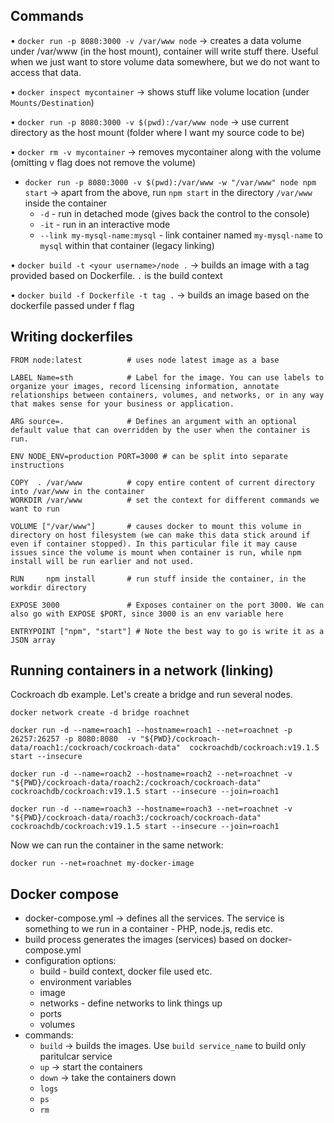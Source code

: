 ## Commands

• `docker run -p 8080:3000 -v /var/www node` -> creates a data volume under /var/www (in the host mount), container will write stuff there.
  Useful when we just want to store volume data somewhere, but we do not want to access that data.

• `docker inspect mycontainer` -> shows stuff like volume location (under `Mounts/Destination`)

• `docker run -p 8080:3000 -v $(pwd):/var/www node` -> use current directory as the host mount (folder where I want my source code to be)

• `docker rm -v mycontainer` -> removes mycontainer along with the volume (omitting v flag does not remove the volume)

- `docker run -p 8080:3000 -v $(pwd):/var/www -w "/var/www" node npm start` -> apart from the above, run `npm start` in the directory `/var/www` inside the container
  - `-d` - run in detached mode (gives back the control to the console)
  - `-it` - run in an interactive mode
  - `--link my-mysql-name:mysql` - link container named `my-mysql-name` to `mysql` within that container (legacy linking)

• `docker build -t <your username>/node .` -> builds an image with a tag provided based on Dockerfile. `.` is the build context

• `docker build -f Dockerfile -t tag .` -> builds an image based on the dockerfile passed under f flag

## Writing dockerfiles

```
FROM node:latest          # uses node latest image as a base

LABEL Name=sth            # Label for the image. You can use labels to organize your images, record licensing information, annotate relationships between containers, volumes, and networks, or in any way that makes sense for your business or application.

ARG source=.              # Defines an argument with an optional default value that can overridden by the user when the container is run.

ENV NODE_ENV=production PORT=3000 # can be split into separate instructions

COPY  . /var/www          # copy entire content of current directory into /var/www in the container
WORKDIR /var/www          # set the context for different commands we want to run

VOLUME ["/var/www"]       # causes docker to mount this volume in directory on host filesystem (we can make this data stick around if even if container stopped). In this particular file it may cause issues since the volume is mount when container is run, while npm install will be run earlier and not used.

RUN     npm install       # run stuff inside the container, in the workdir directory

EXPOSE 3000               # Exposes container on the port 3000. We can also go with EXPOSE $PORT, since 3000 is an env variable here

ENTRYPOINT ["npm", "start"] # Note the best way to go is write it as a JSON array
```

## Running containers in a network (linking)

Cockroach db example.
Let's create a bridge and run several nodes.
```
docker network create -d bridge roachnet
```
```
docker run -d --name=roach1 --hostname=roach1 --net=roachnet -p 26257:26257 -p 8080:8080  -v "${PWD}/cockroach-data/roach1:/cockroach/cockroach-data"  cockroachdb/cockroach:v19.1.5 start --insecure
```
```
docker run -d --name=roach2 --hostname=roach2 --net=roachnet -v "${PWD}/cockroach-data/roach2:/cockroach/cockroach-data" cockroachdb/cockroach:v19.1.5 start --insecure --join=roach1
```
```
docker run -d --name=roach3 --hostname=roach3 --net=roachnet -v "${PWD}/cockroach-data/roach3:/cockroach/cockroach-data" cockroachdb/cockroach:v19.1.5 start --insecure --join=roach1
```
Now we can run the container in the same network:
```
docker run --net=roachnet my-docker-image
```

## Docker compose
- docker-compose.yml -> defines all the services. The service is something to we run in a container - PHP, node.js, redis etc.
- build process generates the images (services) based on docker-compose.yml
- configuration options:
  - build - build context, docker file used etc.
  - environment variables
  - image
  - networks - define networks to link things up
  - ports
  - volumes
- commands:
  - `build` -> builds the images. Use `build service_name` to build only paritulcar service 
  - `up` -> start the containers
  - `down` -> take the containers down
  - `logs`
  - `ps`
  - `rm`
